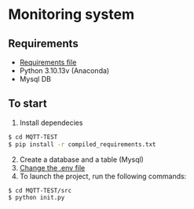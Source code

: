 # Monitoring system

## Requirements


* [Requirements file](requirements.txt)
* Python 3.10.13v (Anaconda)
* Mysql DB

## To start
1. Install dependecies


``` bash
$ cd MQTT-TEST
$ pip install -r compiled_requirements.txt
```

2. Create a database and a table (Mysql)
3. [Change the .env file](src/connections/db/.env)
3. To launch the project, run the following commands:


``` bash
$ cd MQTT-TEST/src
$ python init.py
```